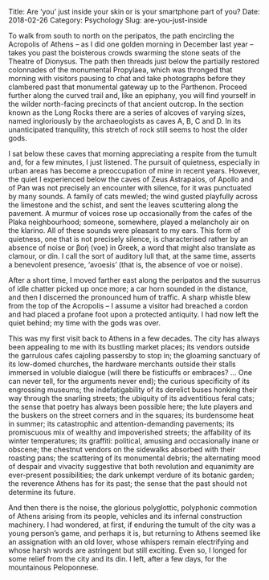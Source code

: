 Title: Are ‘you’ just inside your skin or is your smartphone part of you?
Date: 2018-02-26
Category: Psychology
Slug: are-you-just-inside

To walk from south to north on the peripatos, the path encircling the Acropolis of Athens – as I did one golden morning in December last year – takes you past the boisterous crowds swarming the stone seats of the Theatre of Dionysus. The path then threads just below the partially restored colonnades of the monumental Propylaea, which was thronged that morning with visitors pausing to chat and take photographs before they clambered past that monumental gateway up to the Parthenon. Proceed further along the curved trail and, like an epiphany, you will find yourself in the wilder north-facing precincts of that ancient outcrop. In the section known as the Long Rocks there are a series of alcoves of varying sizes, named ingloriously by the archaeologists as caves A, B, C and D. In its unanticipated tranquility, this stretch of rock still seems to host the older gods.

I sat below these caves that morning appreciating a respite from the tumult and, for a few minutes, I just listened. The pursuit of quietness, especially in urban areas has become a preoccupation of mine in recent years. However, the quiet I experienced below the caves of Zeus Astrapaios, of Apollo and of Pan was not precisely an encounter with silence, for it was punctuated by many sounds. A family of cats mewled; the wind gusted playfully across the limestone and the schist, and sent the leaves scuttering along the pavement. A murmur of voices rose up occasionally from the cafes of the Plaka neighbourhood; someone, somewhere, played a melancholy air on the klarino. All of these sounds were pleasant to my ears. This form of quietness, one that is not precisely silence, is characterised rather by an absence of noise or βοή (voe) in Greek, a word that might also translate as clamour, or din. I call the sort of auditory lull that, at the same time, asserts a benevolent presence, ‘avoesis’ (that is, the absence of voe or noise).

After a short time, I moved farther east along the peripatos and the susurrus of idle chatter picked up once more; a car horn sounded in the distance, and then I discerned the pronounced hum of traffic. A sharp whistle blew from the top of the Acropolis – I assume a visitor had breached a cordon and had placed a profane foot upon a protected antiquity. I had now left the quiet behind; my time with the gods was over.

This was my first visit back to Athens in a few decades. The city has always been appealing to me with its bustling market places; its vendors outside the garrulous cafes cajoling passersby to stop in; the gloaming sanctuary of its low-domed churches, the hardware merchants outside their stalls immersed in voluble dialogue (will there be fisticuffs or embraces? … One can never tell, for the arguments never end); the curious specificity of its engrossing museums; the indefatigability of its derelict buses honking their way through the snarling streets; the ubiquity of its adventitious feral cats; the sense that poetry has always been possible here; the lute players and the buskers on the street corners and in the squares; its burdensome heat in summer; its catastrophic and attention-demanding pavements; its promiscuous mix of wealthy and impoverished streets; the affability of its winter temperatures; its graffiti: political, amusing and occasionally inane or obscene; the chestnut vendors on the sidewalks absorbed with their roasting pans; the scattering of its monumental debris; the alternating mood of despair and vivacity suggestive that both revolution and equanimity are ever-present possibilities; the dark unkempt verdure of its botanic garden; the reverence Athens has for its past; the sense that the past should not determine its future.

And then there is the noise, the glorious polyglottic, polyphonic commotion of Athens arising from its people, vehicles and its infernal construction machinery. I had wondered, at first, if enduring the tumult of the city was a young person’s game, and perhaps it is, but returning to Athens seemed like an assignation with an old lover, whose whispers remain electrifying and whose harsh words are astringent but still exciting. Even so, I longed for some relief from the city and its din. I left, after a few days, for the mountainous Peloponnese.

